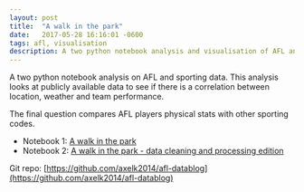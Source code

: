 ```yaml
---
layout: post
title:  "A walk in the park"
date:   2017-05-28 16:16:01 -0600
tags: afl, visualisation
description: A two python notebook analysis and visualisation of AFL and sporting data. 
---
```

A two python notebook analysis on AFL and sporting data. This analysis looks at publicly available data to see if there is a correlation between location, weather and team performance.

The final question compares AFL players physical stats with other sporting codes.

* Notebook 1: [A walk in the park](https://github.com/axelk2014/afl-datablog/blob/master/Datablog.ipynb)
* Notebook 2: [A walk in the park - data cleaning and processing edition](https://github.com/axelk2014/afl-datablog/blob/master/Datablog%20-%20cleaning%20and%20processing.ipynb)

Git repo: [https://github.com/axelk2014/afl-datablog](https://github.com/axelk2014/afl-datablog)
